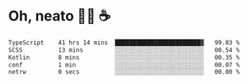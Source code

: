 # Oh, neato 🧑‍💻 ☕

<!--START_SECTION:waka-->

```txt
TypeScript    41 hrs 14 mins  ████████████████████████▓   99.03 %
SCSS          13 mins         ░░░░░░░░░░░░░░░░░░░░░░░░░   00.54 %
Kotlin        8 mins          ░░░░░░░░░░░░░░░░░░░░░░░░░   00.35 %
conf          1 min           ░░░░░░░░░░░░░░░░░░░░░░░░░   00.07 %
netrw         0 secs          ░░░░░░░░░░░░░░░░░░░░░░░░░   00.00 %
```

<!--END_SECTION:waka-->
